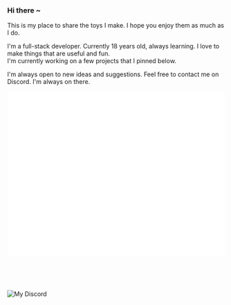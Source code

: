 ### Hi there ~ 
This is my place to share the toys I make. I hope you enjoy them as much as I do.

I'm a full-stack developer. Currently 18 years old, always learning. I love to make things that are useful and fun.<br/>
I'm currently working on a few projects that I pinned below.

I'm always open to new ideas and suggestions. Feel free to contact me on Discord. I'm always on there.

<picture>
  <img src="/metrics.plugin.activity.svg" alt="Metrics">
</picture>

ㅤ
----
![My Discord](https://discord-readme-badge.vercel.app/api?id=957840712404193290)
